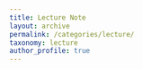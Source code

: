 ```yaml
---
title: Lecture Note
layout: archive
permalink: /categories/lecture/
taxonomy: lecture
author_profile: true
---
```




